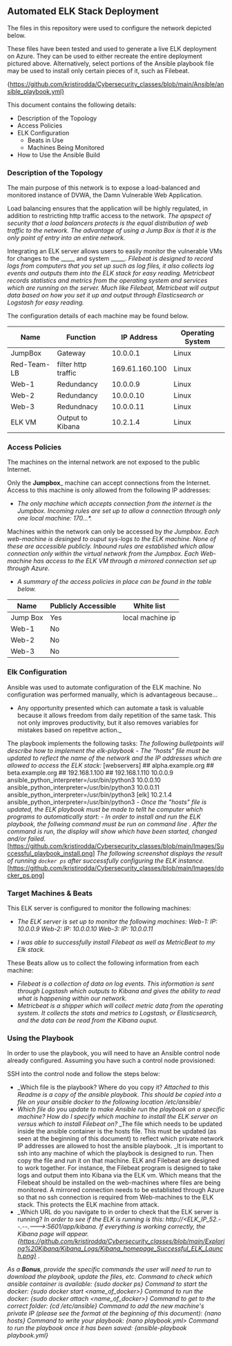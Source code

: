 ## Automated ELK Stack Deployment

The files in this repository were used to configure the network depicted below.

These files have been tested and used to generate a live ELK deployment on Azure. They can be used to either recreate the entire deployment pictured above. Alternatively, select portions of the Ansible playbook file may be used to install only certain pieces of it, such as Filebeat.

{https://github.com/kristirodda/Cybersecurity_classes/blob/main/Ansible/ansible_playbook.yml}

This document contains the following details:
- Description of the Topology
- Access Policies
- ELK Configuration
  - Beats in Use
  - Machines Being Monitored
- How to Use the Ansible Build


### Description of the Topology

The main purpose of this network is to expose a load-balanced and monitored instance of DVWA, the Damn Vulnerable Web Application.

Load balancing ensures that the application will be highly regulated, in addition to restricting http traffic access to the network.
  _The apspect of security that a load balancers protects is the equal distribution of web traffic to the network._
  _The advantage of using a Jump Box is that it is the only point of entry into an entire network._

Integrating an ELK server allows users to easily monitor the vulnerable VMs for changes to the _____ and system _____.
  _Filebeat is designed to record logs from computers that you set up such as log files, it also collects log events and outputs them into the ELK stack for easy reading._
  _Metricbeat records statistics and metrics from the operating system and services which are running on the server. Much like Filebeat, Metricbeat will output data based on how you set it up and output through Elasticsearch or Logstash for easy reading._

The configuration details of each machine may be found below.

| Name          | Function            | IP Address     | Operating System |
|----------     |---------            |------------    |------------------|
| JumpBox       | Gateway             | 10.0.0.1       | Linux            |
| Red-Team-LB   | filter http traffic | 169.61.160.100 | Linux            |
| Web-1         | Redundancy          | 10.0.0.9       | Linux            |
| Web-2         | Redundancy          | 10.0.0.10      | Linux            |
| Web-3         | Redundnacy          | 10.0.0.11      | Linux            |
| ELK VM        | Output to Kibana    | 10.2.1.4       | Linux            |

### Access Policies
The machines on the internal network are not exposed to the public Internet. 

Only the __Jumpbox___ machine can accept connections from the Internet. Access to this machine is only allowed from the following IP addresses:
  - _The only machine which accepts connection from the internet is the Jumpbox. Incoming rules are set up to allow a connection through only one local machine: 170.*.*.*._

Machines within the network can only be accessed by _the Jumpbox_.
  _Each web-machine is desinged to ouput sys-logs to the ELK machine. None of these are accessible publicly. Inbound rules are established which allow connection only within the virtual network from the Jumpbox. Each Web-machine has access to the ELK VM through a mirrored connection set up through Azure._

  - _A summary of the access policies in place can be found in the table below._

| Name          | Publicly Accessible | White list 
|----------     |---------            |------------    
| Jump Box      | Yes                 | local machine ip 
| Web-1         | No                  |        
| Web-2         | No                  |   
| Web-3         | No                  |      


### Elk Configuration

Ansible was used to automate configuration of the ELK machine. No configuration was performed manually, which is advantageous because...
  - Any opportunity presented which can automate a task is valuable because it allows freedom from daily repetition of the same task. This not only improves productivity, but it also removes variables for mistakes based on repetitve action._

The playbook implements the following tasks:
  _The following bulletpoints will describe how to implement the elk-playbook_
      - _The “hosts” file must be updated to reflect the name of the network and the IP addresses which are allowed to access the ELK stack:_
              [webservers] 
              ## alpha.example.org 
              ## beta.example.org 
              ## 192.168.1.100
              ## 192.168.1.110 
              10.0.0.9 ansible_python_interpreter=/usr/bin/python3 
              10.0.0.10 ansible_python_interpreter=/usr/bin/python3 
              10.0.0.11 ansible_python_interpreter=/usr/bin/python3 
              [elk] 
              10.2.1.4 ansible_python_interpreter=/usr/bin/python3 
      - _Once the "hosts" file is updated, the ELK playbook must be made to tellt he computer which programs to automatically start:_ 
      - _In order to install and run the ELK playbook, the follwing command must be run on command line <ansible-playbook elkplaybook.yml>. After the command is run, the display will show which have been started, changed and/or failed._
          [https://github.com/kristirodda/Cybersecurity_classes/blob/main/Images/Successful_playbook_install.png]
      _The following screenshot displays the result of running `docker ps` after successfully configuring the ELK instance._
          [https://github.com/kristirodda/Cybersecurity_classes/blob/main/Images/docker_ps.png]

### Target Machines & Beats
This ELK server is configured to monitor the following machines:
- _The ELK server is set up to monitor the following machines:_
    _Web-1: IP: 10.0.0.9_
    _Web-2: IP: 10.0.0.10_
    _Web-3: IP: 10.0.0.11_
    
- _I was able to successfully install Filebeat as well as MetricBeat to my Elk stack._

These Beats allow us to collect the following information from each machine:
- _Filebeat is a collection of data on log events. This information is sent through Logstash which outputs to Kibana and gives the ability to read what is happening within our network._
- _Metricbeat is a shipper which will collect metric data from the operating system. It collects the stats and metrics to Logstash, or Elasticsearch, and the data can be read from the Kibana ouput._

### Using the Playbook
In order to use the playbook, you will need to have an Ansible control node already configured. Assuming you have such a control node provisioned: 

SSH into the control node and follow the steps below:

- _Which file is the playbook? Where do you copy it?
    _Attached to this Readme is a copy of the ansible playbook. This should be copied into a file on your ansible docker to the following location /etc/ansible/<file>_
- _Which file do you update to make Ansible run the playbook on a specific machine? How do I specify which machine to install the ELK server on versus which to install Filebeat on?_
    _The file which needs to be updated inside the ansible container is the hosts file. This must be updated (as seen at the beginning of this document) to reflect which private network IP addresses are allowed to host the ansible playbook.
    _It is important to ssh into any machine of which the playbook is designed to run. Then copy the file and run it on that machine. ELK and Filebeat are designed to work together. For instance, the Filebeat program is designed to take logs and output them into Kibana via the ELK vm. Which means that the Filebeat should be installed on the web-machines where files are being monitored. A mirrored connection needs to be establisted through Azure so that no ssh connection is required from Web-machines to the ELK stack. This protects the ELK machine from attack. 
- _Which URL do you navigate to in order to check that the ELK server is running?
    _In order to see if the ELK is running is this: http://<ELK_IP_52.--.--.--->:5601/app/kibana. If everything is working correctly, the Kibana page will appear. {https://github.com/kristirodda/Cybersecurity_classes/blob/main/Exploring%20Kibana/Kibana_Logs/Kibana_homepage_Successful_ELK_Launch.png} ._

_As a **Bonus**, provide the specific commands the user will need to run to download the playbook, update the files, etc._
  _Command to check which ansible container is available: {sudo docker ps}_
  _Command to start the docker: {sudo docker start <name_of_docker>}_
  _Command to run the docker: {sudo docker attach <name_of_docker>}_
  _Command to get to the correct folder: {cd /etc/ansible}_
  _Command to add the new machine's private IP (please see the format at the beginning of this document): {nano hosts}_
  _Command to write your playbook: {nano <name>playbook.yml>_
  _Command to run the playbook once it has been saved: {ansible-playbook <name>playbook.yml}_
